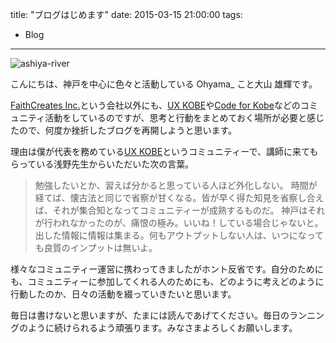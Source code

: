 title: "ブログはじめます"
date: 2015-03-15 21:00:00
tags:
- Blog
---

![ashiya-river](https://farm9.staticflickr.com/8736/16634875800_c87cc568a3_b.jpg)

こんにちは、神戸を中心に色々と活動している Ohyama_ こと大山 雄輝です。

[FaithCreates Inc.](http://www.faithcreates.co.jp/)という会社以外にも、[UX KOBE](https://www.facebook.com/uxkobe)や[Code for Kobe](https://www.facebook.com/codeforkobe)などのコミュニティ活動をしているのですが、思考と行動をまとめておく場所が必要と感じたので、何度か挫折したブログを再開しようと思います。

<!-- more -->

理由は僕が代表を務めている[UX KOBE](https://www.facebook.com/uxkobe)というコミュニティーで、講師に来てもらっている浅野先生からいただいた次の言葉。

> 勉強したいとか、習えば分かると思っている人ほど外化しない。
> 時間が経てば、懐古法と同じで省察が甘くなる。皆が早く得た知見を省察し合えば、それが集合知となってコミュニティーが成熟するものだ。
> 神戸はそれが行われなかったのが、痛恨の極み。いいね！している場合じゃないと。出した情報に情報は集まる。何もアウトプットしない人は、いつになっても良質のインプットは無いよ。

様々なコミュニティー運営に携わってきましたがホント反省です。自分のためにも、コミュニティーに参加してくれる人のためにも、どのように考えどのように行動したのか、日々の活動を綴っていきたいと思います。

毎日は書けないと思いますが、たまには読んであげてください。毎日のランニングのように続けられるよう頑張ります。みなさまよろしくお願いします。
